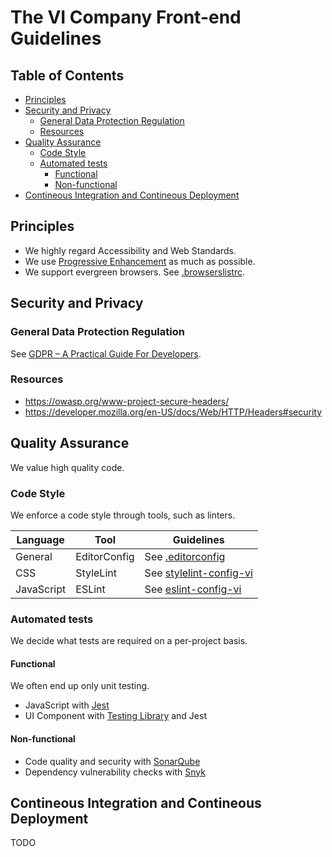 # The VI Company Front-end Guidelines

## Table of Contents

- [Principles](#principles)
- [Security and Privacy](#security-and-privacy)
  - [General Data Protection Regulation](#general-data-protection-regulation)
  - [Resources](#resources)
- [Quality Assurance](#quality-assurance)
  - [Code Style](#code-style)
  - [Automated tests](#automated-tests)
    - [Functional](#functional)
    - [Non-functional](#non-functional)
- [Contineous Integration and Contineous Deployment](#contineous-integration-and-contineous-deployment)


## Principles

- We highly regard Accessibility and Web Standards.
- We use [Progressive Enhancement](https://www.gov.uk/service-manual/technology/using-progressive-enhancement) as much as possible.
- We support evergreen browsers. See [.browserslistrc](recipes/.browserslistrc).


## Security and Privacy

### General Data Protection Regulation

See [GDPR – A Practical Guide For Developers](https://techblog.bozho.net/gdpr-practical-guide-developers/).

### Resources

- https://owasp.org/www-project-secure-headers/
- https://developer.mozilla.org/en-US/docs/Web/HTTP/Headers#security


## Quality Assurance

We value high quality code.

### Code Style

We enforce a code style through tools, such as linters.

Language   | Tool         | Guidelines
---------- | ------------ | ----------
General    | EditorConfig | See [.editorconfig](recipes/.editorconfig)
CSS        | StyleLint    | See [stylelint-config-vi](https://github.com/vicompany/stylelint-config-vi)
JavaScript | ESLint       | See [eslint-config-vi](https://github.com/vicompany/eslint-config-vi)


### Automated tests

We decide what tests are required on a per-project basis.

#### Functional

We often end up only unit testing.

- JavaScript with [Jest](https://jestjs.io/)
- UI Component with [Testing Library](https://testing-library.com/) and Jest

#### Non-functional

- Code quality and security with [SonarQube](https://www.sonarqube.org/)
- Dependency vulnerability checks with [Snyk](https://snyk.io/)


## Contineous Integration and Contineous Deployment

TODO